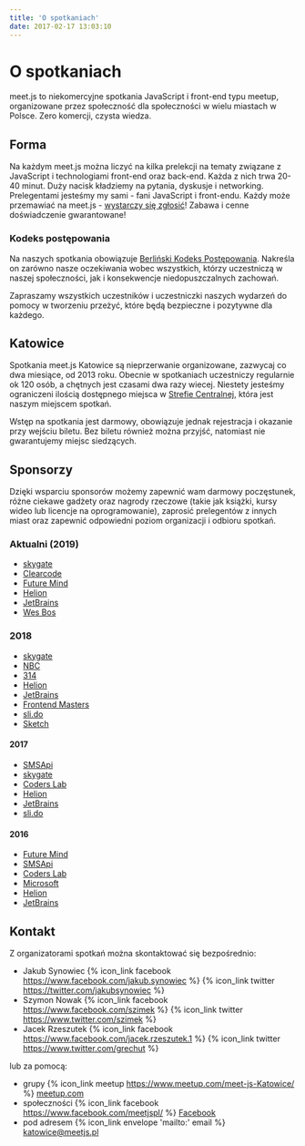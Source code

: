 ```yaml
---
title: 'O spotkaniach'
date: 2017-02-17 13:03:10
---
```


# O spotkaniach

meet.js to niekomercyjne spotkania JavaScript i front-end typu meetup, organizowane przez społeczność dla społeczności w wielu miastach w Polsce. Zero komercji, czysta wiedza.

## Forma

Na każdym meet.js można liczyć na kilka prelekcji na tematy związane z JavaScript i technologiami front-end oraz back-end. Każda z nich trwa 20-40 minut. Duży nacisk kładziemy na pytania, dyskusje i networking. Prelegentami jesteśmy my sami - fani JavaScript i front-endu. Każdy może przemawiać na meet.js - [wystarczy się zgłosić][cfp]! Zabawa i cenne doświadczenie gwarantowane!

### Kodeks postępowania

Na naszych spotkania obowiązuje [Berliński Kodeks Postępowania][berlin-coc]. Nakreśla on zarówno nasze oczekiwania wobec wszystkich, którzy uczestniczą w naszej społeczności, jak i konsekwencje niedopuszczalnych zachowań.

Zapraszamy wszystkich uczestników i uczestniczki naszych wydarzeń do pomocy w tworzeniu przeżyć, które będą bezpieczne i pozytywne dla każdego.

## Katowice

Spotkania meet.js Katowice są nieprzerwanie organizowane, zazwycaj co dwa miesiące, od 2013 roku. Obecnie w spotkaniach uczestniczy regularnie ok 120 osób, a chętnych jest czasami dwa razy wiecej. Niestety jesteśmy ograniczeni ilością dostępnego miejsca w [Strefie Centralnej][strefa-centralna], która jest naszym miejscem spotkań.

Wstęp na spotkania jest darmowy, obowiązuje jednak rejestracja i okazanie przy wejściu biletu. Bez biletu również można przyjść, natomiast nie gwarantujemy miejsc siedzących.

## Sponsorzy

Dzięki wsparciu sponsorów możemy zapewnić wam darmowy poczęstunek, różne ciekawe gadżety oraz nagrody rzeczowe (takie jak książki, kursy wideo lub licencje na oprogramowanie), zaprosić prelegentów z innych miast oraz zapewnić odpowiedni poziom organizacji i odbioru spotkań.

### Aktualni (2019)

* [skygate][skygate]
* [Clearcode][clearcode]
* [Future Mind][futuremind]
* [Helion][helion]
* [JetBrains][jetbrains]
* [Wes Bos][wesbos]

### 2018

* [skygate][skygate]
* [NBC][nbc]
* [314][314tt]
* [Helion][helion]
* [JetBrains][jetbrains]
* [Frontend Masters][fmasters]
* [sli.do][slido]
* [Sketch][sketchapp]

#### 2017

* [SMSApi][smsapi]
* [skygate][skygate]
* [Coders Lab][coderslab]
* [Helion][helion]
* [JetBrains][jetbrains]
* [sli.do][slido]

#### 2016

* [Future Mind][futuremind]
* [SMSApi][smsapi]
* [Coders Lab][coderslab]
* [Microsoft][microsoft]
* [Helion][helion]
* [JetBrains][jetbrains]

## Kontakt

Z organizatorami spotkań można skontaktować się bezpośrednio:

* Jakub Synowiec {% icon_link facebook https://www.facebook.com/jakub.synowiec %} {% icon_link twitter https://twitter.com/jakubsynowiec %}
* Szymon Nowak {% icon_link facebook https://www.facebook.com/szimek %} {% icon_link twitter https://www.twitter.com/szimek %}
* Jacek Rzeszutek {% icon_link facebook https://www.facebook.com/jacek.rzeszutek.1 %} {% icon_link twitter https://www.twitter.com/grechut %}

lub za pomocą:

* grupy {% icon_link meetup https://www.meetup.com/meet-js-Katowice/ %} [meetup.com](https://www.meetup.com/meet-js-Katowice/)
* społeczności {% icon_link facebook https://www.facebook.com/meetjspl/ %} [Facebook](https://www.facebook.com/meetjspl/)
* pod adresem {% icon_link envelope 'mailto:' email %} katowice@meetjs.pl

[cfp]: https://katowice.meetjs.pl/2019/01/12/cfp-2019/
[strefa-centralna]: https://www.facebook.com/klubokawiarniaoswiecona
[berlin-coc]: http://berlincodeofconduct.org/pl
[skygate]: https://skygate.io
[nbc]: https://www.nbc.com.pl
[314tt]: http://314.tt
[smsapi]: https://www.smsapi.pl
[coderslab]: https://coderslab.pl
[futuremind]: https://www.futuremind.com
[helion]: https://helion.pl
[microsoft]: https://www.microsoft.com/pl-pl
[jetbrains]: https://www.jetbrains.com
[fmasters]: https://frontendmasters.com
[slido]: https://www.sli.do
[sketchapp]: https://www.sketchapp.com
[clearcode]: https://clearcode.cc
[wesbos]: https://wesbos.com
